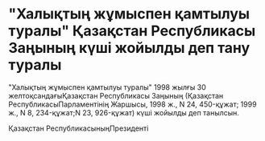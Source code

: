# "Халықтың жұмыспен қамтылуы туралы" Қазақстан Республикасы Заңының күші жойылды деп тану туралы

"Халықтың жұмыспен қамтылуы туралы" 1998 жылғы 30 желтоқсандағыҚазақстан Республикасы Заңының (Қазақстан РеспубликасыПарламентінің Жаршысы, 1998 ж., N 24, 450-құжат; 1999 ж., N 8, 234-құжат;N 23, 926-құжат) күші жойылды деп танылсын.

Қазақстан РеспубликасыныңПрезиденті

